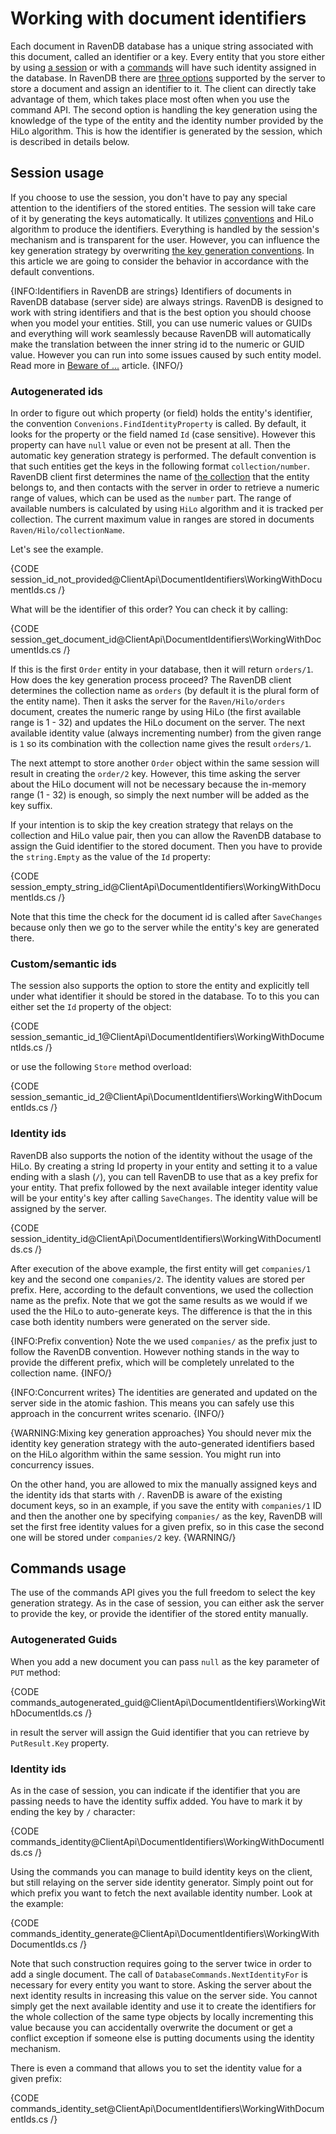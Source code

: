 # Working with document identifiers

Each document in RavenDB database has a unique string associated with this document, called an identifier or a key. Every entity that you store either by using [a session](../session/what-is-a-session-and-how-does-it-work)
or with a [commands](../commands/what-are-commands) will have such identity assigned in the database. In RavenDB there are [three options](../../server/kb/document-key-generation) supported by the server to store a document and assign an identifier to it.
The client can directly take advantage of them, which takes place most often when you use the command API. The second option is handling the key generation using 
the knowledge of the type of the entity and the identity number provided by the HiLo algorithm. This is how the identifier is generated by the session, which is described in details below.

## Session usage

If you choose to use the session, you don't have to pay any special attention to the identifiers of the stored entities. The session will take care of it by generating the keys automatically.
It utilizes [conventions](../../client-api/configuration/conventions/what-are-conventions) and HiLo algorithm to produce the identifiers. Everything is handled by the session's mechanism and is transparent for the user. 
However, you can influence the key generation strategy by overwriting [the key generation conventions](../../client-api/configuration/conventions/identifier-generation/global). In this article we are going to consider the behavior 
in accordance with the default conventions.

{INFO:Identifiers in RavenDB are strings}
Identifiers of documents in RavenDB database (server side) are always strings. RavenDB is designed to work with string identifiers and that is the best option you should choose
when you model your entities. Still, you can use numeric values or GUIDs and everything will work seamlessly because RavenDB will automatically make the translation between 
the inner string id to the numeric or GUID value. However you can run into some issues caused by such entity model. Read more in [Beware of ...](../../client-api/document-identifiers/beware-of) article.
{INFO/}


### Autogenerated ids

In order to figure out which property (or field) holds the entity's identifier, the convention `Convenions.FindIdentityProperty` is called. 
By default, it looks for the property or the field named `Id` (case sensitive). However this property can have `null` value or even not be present at all. Then the automatic key
generation strategy is performed. The default convention is that such entities get the keys in the following format `collection/number`. RavenDB client first determines
the name of [the collection](../../client-api/faq/what-is-a-collection) that the entity belongs to, and then contacts with the server in order to retrieve a numeric range of values, which can be used as the `number` part.
The range of available numbers is calculated by using `HiLo` algorithm and it is tracked per collection. The current maximum value in ranges are stored in documents `Raven/Hilo/collectionName`.

Let's see the example.

{CODE session_id_not_provided@ClientApi\DocumentIdentifiers\WorkingWithDocumentIds.cs /}

What will be the identifier of this order? You can check it by calling:

{CODE session_get_document_id@ClientApi\DocumentIdentifiers\WorkingWithDocumentIds.cs /}

If this is the first `Order` entity in your database, then it will return `orders/1`. How does the key generation process proceed? The RavenDB client determines the collection name as `orders` (by default it is the plural form of the entity name).
Then it asks the server for the `Raven/Hilo/orders` document, creates the numeric range by using HiLo (the first available range is 1 - 32) and updates the HiLo document on the server. The next available
identity value (always incrementing number) from the given range is `1` so its combination with the collection name gives the result `orders/1`.

The next attempt to store another `Order` object within the same session will result in creating the `order/2` key. However, this time asking the server about the HiLo document
will not be necessary because the in-memory range (1 - 32) is enough, so simply the next number will be added as the key suffix.

If your intention is to skip the key creation strategy that relays on the collection and HiLo value pair, then you can allow the RavenDB database to assign the Guid identifier
to the stored document. Then you have to provide the `string.Empty` as the value of the `Id` property:

{CODE session_empty_string_id@ClientApi\DocumentIdentifiers\WorkingWithDocumentIds.cs /}

Note that this time the check for the document id is called after `SaveChanges` because only then we go to the server while the entity's key are generated there.

### Custom/semantic ids

The session also supports the option to store the entity and explicitly tell under what identifier it should be stored in the database. To to this you can either set the `Id` property of the object:

{CODE session_semantic_id_1@ClientApi\DocumentIdentifiers\WorkingWithDocumentIds.cs /}

or use the following `Store` method overload:

{CODE session_semantic_id_2@ClientApi\DocumentIdentifiers\WorkingWithDocumentIds.cs /}

### Identity ids

RavenDB also supports the notion of the identity without the usage of the HiLo. By creating a string Id property in your entity and setting it
to a value ending with a slash (`/`), you can tell RavenDB to use that as a key prefix for your entity. That prefix followed by the next available integer identity value will 
be your entity's key after calling `SaveChanges`. The identity value will be assigned by the server.

{CODE session_identity_id@ClientApi\DocumentIdentifiers\WorkingWithDocumentIds.cs /}

After execution of the above example, the first entity will get `companies/1` key and the second one `companies/2`. The identity values are stored per prefix. 
Here, according to the default conventions, we used the collection name as the prefix. Note that we got the same results as we would if we used the the HiLo to auto-generate keys. The difference is that the in this case both identity numbers were generated on the server side.

{INFO:Prefix convention}
Note the we used `companies/` as the prefix just to follow the RavenDB convention. However nothing stands in the way to provide the different prefix, 
which will be completely unrelated to the collection name.
{INFO/}

{INFO:Concurrent writes}
The identities are generated and updated on the server side in the atomic fashion. This means you can safely use this approach in the concurrent writes scenario.
{INFO/}

{WARNING:Mixing key generation approaches}
You should never mix the identity key generation strategy with the auto-generated identifiers based on the HiLo algorithm within the same session. You might run into concurrency issues.

On the other hand, you are allowed to mix the manually assigned keys and the identity ids that starts with `/`. RavenDB is aware of the existing document keys, so in an example,
if you save the entity with `companies/1` ID and then the another one by specifying `companies/` as the key, RavenDB will set the first free identity values for a given prefix,
so in this case the second one will be stored under `companies/2` key.
{WARNING/}

## Commands usage

The use of the commands API gives you the full freedom to select the key generation strategy. As in the case of session, you can either ask the server to provide the key, or provide the identifier of the stored entity manually.

### Autogenerated Guids

When you add a new document you can pass `null` as the key parameter of `PUT` method:

{CODE commands_autogenerated_guid@ClientApi\DocumentIdentifiers\WorkingWithDocumentIds.cs /}

in result the server will assign the Guid identifier that you can retrieve by `PutResult.Key` property.

### Identity ids

As in the case of session, you can indicate if the identifier that you are passing needs to have the identity suffix added. You have to mark it by ending the key by `/` character:

{CODE commands_identity@ClientApi\DocumentIdentifiers\WorkingWithDocumentIds.cs /}

Using the commands you can manage to build identity keys on the client, but still relaying on the server side identity generator. Simply point out for which prefix
you want to fetch the next available identity number. Look at the example:

{CODE commands_identity_generate@ClientApi\DocumentIdentifiers\WorkingWithDocumentIds.cs /}

Note that such construction requires going to the server twice in order to add a single document. The call of `DatabaseCommands.NextIdentityFor` is necessary for every
entity you want to store. Asking the server about the next identity results in increasing this value on the server side. You cannot simply get the next available identity and 
use it to create the identifiers for the whole collection of the same type objects by locally incrementing this value because you can accidentally overwrite the document or get a
conflict exception if someone else is putting documents using the identity mechanism.

There is even a command that allows you to set the identity value for a given prefix:

{CODE commands_identity_set@ClientApi\DocumentIdentifiers\WorkingWithDocumentIds.cs /}

